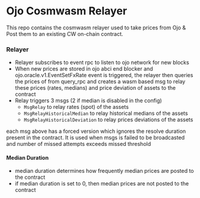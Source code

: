 # Ojo Cosmwasm Relayer

This repo contains the cosmwasm relayer used to take prices from Ojo & Post them to an existing CW on-chain contract.

### Relayer
- Relayer subscribes to event rpc to listen to ojo network for new blocks
- When new prices are stored in ojo abci end blocker and ojo.oracle.v1.EventSetFxRate event is triggered, the relayer then queries the prices of from query_rpc and creates a wasm based msg to relay these prices (rates, medians) and price deviation of assets  to the contract
- Relay triggers 3 msgs (2 if median is disabled in the config) 
  - ```MsgRelay``` to relay rates (spot) of the assets
  - ```MsgRelayHistoricalMedian``` to relay historical medians of the assets
  - ```MsgRelayHistoricalDeviation``` to relay prices deviations of the assets

each msg above has a forced version which ignores the resolve duration present in the contract. It is used when msgs is failed to be broadcasted and number of missed attempts exceeds missed threshold  

#### Median Duration
- median duration determines how frequently median prices are posted to the contract
- if median duration is set to 0, then median prices are not posted to the contract